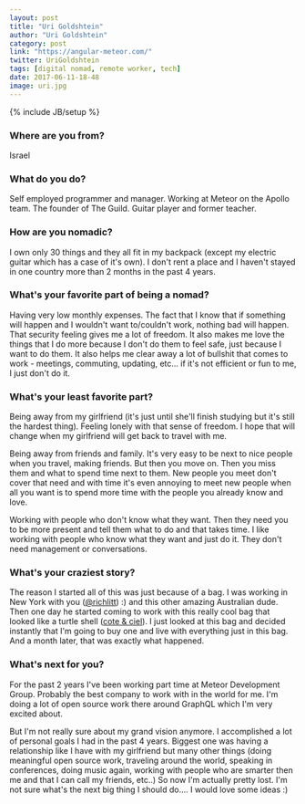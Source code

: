 ```yaml
---
layout: post
title: "Uri Goldshtein"
author: "Uri Goldshtein"
category: post
link: "https://angular-meteor.com/"
twitter: UriGoldshtein
tags: [digital nomad, remote worker, tech]
date: 2017-06-11-18-48
image: uri.jpg
---
```

{% include JB/setup %}


### Where are you from?
Israel

### What do you do?
Self employed programmer and manager. 
Working at Meteor on the Apollo team.
The founder of The Guild.
Guitar player and former teacher.

### How are you nomadic?
I own only 30 things and they all fit in my backpack (except my electric guitar which has a case of it's own).
I don't rent a place and I haven't stayed in one country more than 2 months in the past 4 years.

### What's your favorite part of being a nomad?
Having very low monthly expenses. The fact that I know that if something will happen and I wouldn't want to/couldn't work, nothing bad will happen. That security feeling gives me a lot of freedom. It also makes me love the things that I do more because I don't do them to feel safe, just because I want to do them.
It also helps me clear away a lot of bullshit that comes to work - meetings, commuting, updating, etc... if it's not efficient or fun to me, I just don't do it. 

### What's your least favorite part?
Being away from my girlfriend (it's just until she'll finish studying but it's still the hardest thing).
Feeling lonely with that sense of freedom. I hope that will change when my girlfriend will get back to travel with me.

Being away from friends and family. It's very easy to be next to nice people when you travel, making friends. But then you move on. Then you 
miss them and what to spend time next to them.  New people you meet don't cover that need and with time it's even annoying to meet new people when all you want is to spend more time with the people you already know and love.

Working with people who don't know what they want. Then they need you to be more present and tell them what to do and that takes time.  I like working with people who know what they want and just do it. They don't need management or conversations.

### What's your craziest story?
The reason I started all of this was just because of a bag.  I was working in New York with you ([@richlitt](https://twitter.com/richlitt)) :)  and this other amazing Australian dude. Then one day he started coming to work with this really cool bag that looked like a turtle shell ([cote & ciel](http://amzn.to/2rZk8Wu)).  I just looked at this bag and decided instantly that I'm going to buy one and live with everything just in this bag. And a month later, that was exactly what happened.

### What's next for you?
For the past 2 years I've been working part time at Meteor Development Group. Probably the best company to work with in the world for me. 
I'm doing a lot of open source work there around GraphQL which I'm very excited about.

But I'm not really sure about my grand vision anymore. I accomplished a lot of personal goals I had in the past 4 years. Biggest one was having a relationship like I have with my girlfriend but many other things (doing meaningful open source work, traveling around the world, speaking in conferences, doing music again, working with people who are smarter then me and that I can call my friends, etc..)
So now I'm actually pretty lost.  I'm not sure what's the next big thing I should do....
I would love some ideas :)

